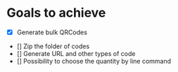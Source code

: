 # Goals to achieve

- [x] Generate bulk QRCodes
- [] Zip the folder of codes
- [] Generate URL and other types of code
- [] Possibility to choose the quantity by line command
